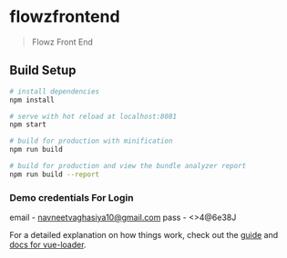 # flowzfrontend

> Flowz Front End



## Build Setup

``` bash
# install dependencies
npm install

# serve with hot reload at localhost:8081
npm start

# build for production with minification
npm run build

# build for production and view the bundle analyzer report
npm run build --report
```

### Demo credentials For Login

email - navneetvaghasiya10@gmail.com
pass - <>4@6e38J


For a detailed explanation on how things work, check out the [guide](http://vuejs-templates.github.io/webpack/) and [docs for vue-loader](http://vuejs.github.io/vue-loader).


